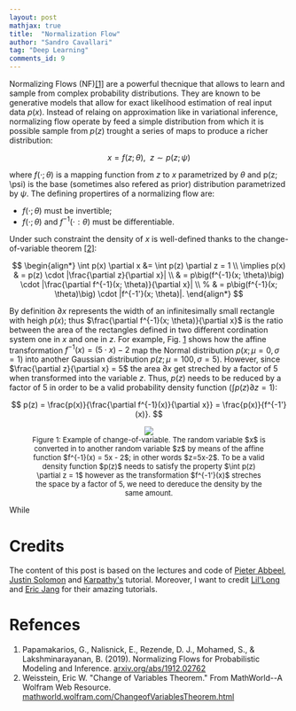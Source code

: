 ```yaml
---
layout: post
mathjax: true
title:  "Normalization Flow"
author: "Sandro Cavallari"
tag: "Deep Learning"
comments_id: 9
---
```


Normalizing Flows (NF)[[1]](#ref:normalization-flow-review) are a powerful thecnique that allows to learn and sample from complex probability distributions.
They are known to be generative models that allow for exact likelihood estimation of real input data $p(x)$.
Instead of relaing on approximation like in variational inference, normalizing flow operate by feed a simple distribution from which it is possible sample from $p(z)$ trought a series of maps to produce a richer distribution:

$$
x = f(z; \theta), ~~ z \sim p(z; \psi)
$$

where $f(\cdot; \theta)$ is a mapping function from $z$ to $x$ parametrized by $\theta$ and p(z; \psi) is the base (sometimes also refered as prior) distribution parametrized by $\psi$.
The defining propertires of a normalizing flow are:
 - $f(\cdot; \theta)$ must be invertible;
 - $f(\cdot; \theta)$ and $f^{-1}(\cdot: \theta)$ must be differentiable.

Under such constraint the density of $x$ is well-defined thanks to the change-of-variable theorem [[2]](#ref:change-of-variable):

$$
\begin{align*}
    \int p(x) \partial x &= \int p(z) \partial z = 1 \\
    \implies p(x) & = p(z) \cdot |\frac{\partial z}{\partial x}| \\
    & = p\big(f^{-1}(x; \theta)\big) \cdot |\frac{\partial f^{-1}(x; \theta)}{\partial x}| \\
    % & = p\big(f^{-1}(x; \theta)\big) \cdot |f^{-1'}(x; \theta)|.
\end{align*}
$$

By definition $\partial x$ represents the width of an infinitesimally small rectangle with heigh $p(x)$; thus $\frac{\partial f^{-1}(x; \theta)}{\partial x}$ is the ratio between the area of the rectangles defined in two different cordination system one in $x$ and one in $z$.
For example, Fig. [1]($fig:change-of-variable) shows how the affine transformation $f^{-1}(x) = (5 \cdot x) - 2$ map the Normal distribution $p(x; \mu=0, \sigma=1)$ into another Gaussian distribution $p(z; \mu=100, \sigma=5)$.
However, since $\frac{\partial z}{\partial x} = 5$ the area $\partial x$ get streched by a factor of 5 when transformed into the variable $z$. Thus, $p(z)$ needs to be reduced by a factor of 5 in order to be a valid probability density function $(\int p(z) \partial z = 1)$:

$$
p(z) = \frac{p(x)}{\frac{\partial f^{-1}(x)}{\partial x}} = \frac{p(x)}{f^{-1'}(x)}.
$$


<div style="text-align:center;" id="fig:change-of-variable">
    <figure>
        <img src="{{site.baseurl}}/assets/img/norm_flow/change-of-variable.png" style="max-width: 98%">
        <figcaption style="font-size:small;">
            Figure 1: Example of change-of-variable. The random variable $x$ is converted in to another random variable $z$ by means of the affine function $f^{-1}(x) = 5x - 2$; in other words $z=5x-2$.
            To be a valid density function $p(z)$ needs to satisfy the property $\int p(z) \partial z = 1$ however as the transformation $f^{-1'}(x)$ streches the space by a factor of 5, we need to dereduce the density by the same amount.
        </figcaption>
    </figure>
</div>

While 
# Credits

The content of this post is based on the lectures and code of [Pieter Abbeel](https://sites.google.com/view/berkeley-cs294-158-sp20/home), [Justin Solomon](https://groups.csail.mit.edu/gdpgroup/6838_spring_2021.html) and [Karpathy's](https://github.com/karpathy/pytorch-normalizing-flows) tutorial.
Moreover, I want to credit [Lil'Long](https://lilianweng.github.io/posts/2018-10-13-flow-models/) and [Eric Jang](https://blog.evjang.com/2018/01/nf1.html) for their amazing tutorials.

# Refences

<ol>
    <li id="ref:normalization-flow-review"> Papamakarios, G., Nalisnick, E., Rezende, D. J., Mohamed, S., & Lakshminarayanan, B. (2019). Normalizing Flows for Probabilistic Modeling and Inference. <a href="http://arxiv.org/abs/1912.02762">arxiv.org/abs/1912.02762</a></li>
    <li id="ref:change-of-variable"> Weisstein, Eric W. "Change of Variables Theorem." From MathWorld--A Wolfram Web Resource. <a href="https://mathworld.wolfram.com/ChangeofVariablesTheorem.html">mathworld.wolfram.com/ChangeofVariablesTheorem.html</a> </li>
    
</ol>